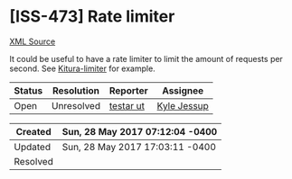 # [ISS-473] Rate limiter

[XML Source](../xml/ISS-473.xml)
<p><p>It could be useful to have a rate limiter to limit the amount of requests per second. See <a href="https://github.com/teechap/kitura-limiter" class="external-link" rel="nofollow">Kitura-limiter</a> for example.</p></p>





Status|Resolution|Reporter|Assignee
------|----------|--------|--------
Open|Unresolved|[testar ut](testarut)|[Kyle Jessup]($kjessup)





Created|Sun, 28 May 2017 07:12:04 -0400
-------|--------------
Updated|Sun, 28 May 2017 17:03:11 -0400
Resolved|




